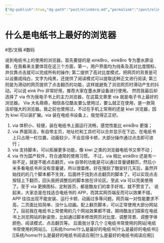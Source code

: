 ```yaml
---
{"dg-publish":true,"dg-path":"post/elinkbro.md","permalink":"/post/elinkbro/"}
---
```


# 什么是电纸书上最好的浏览器
#思/文稿 #数码  

说到电纸书上的使用的浏览器。首先要提的是 einkBro，einkBro 专为墨水屏设置，在我看来主要体现在这三个方面，第一，用户界面均为线条及高对比度图标，井仅靠点击就可以完成所有的操作; 第二提供了高对比度模式，把网页的背景是可以设置成纯白，文字为纯黑，还提供了阅读模式可以提取这种正文进行阅读; 第三则是为滑动的网页提供了点击翻页的功能，这样就避免了浏览网页时滑动产生的抖动。可以说 eink Pro 非常好用，推荐大家在墨水屏设备进行使用。
然而我最后却选择了 via 作为我电子书上的主力浏览器，在这篇文章里 via 就是电子书上最好的浏览器。
Via 大名鼎鼎，相信各位酷友要么使用过，要么就正在使用，是一款简洁却强大的浏览器。我之前也使用过，不过在手机上常用的还是 kiwi 浏览器，因为 kiwi 可以装扩展。via 装在电纸书设备上，我觉得正正好。
1. via 体积小、轻便，装在电纸书上面运行流畅，感觉性能比 einkBro 更强；
2. via 界面简洁，有自带主页，地址栏和工具栏可以合并显示在下边，在电纸书上只占用一栏位置，动画较少，不会显得卡顿，大部分操作通过点击即可进行；
3. via 支持脚本，可以拓展更多功能，像 kiwi 之类的浏览器电纸书又带不动；
4. via 作为国产软件，符合通常的使用习惯。
不过，via 相比 einkBro 还是有一些不足，就是不能点击翻页，via 自带的功能是可以通过音量键翻页，然后小米多看电纸书并没有音量键，所以很蛋疼。好在搜刮了酷安好几天后，虽然开始找的的几个脚本都不生效，后面终于找到点击翻页的脚本了。可以实现点击按钮上下翻页，回头我把调整后的脚本放在评论区。至此 via 可以完美使用了。至于 via 更换图标，定制首页，都是酷友们的拿手好戏，就不赘言了。
说起来，大家总是在找适合电纸书的 APP，而其实网页端反而可以效果不错，APP 往往出现不能安装、运行卡顿、动画过多等问题。网页端一对性能要求不高，二页面比较简单、没什么动画。配上翻页脚本，可以正常使用大部分网站了。目前我在电纸书上常使用的几个网站效果都不错，期待酷友们探索在电纸书上浏览网站的新姿势，比如通过脚本修改网页对比度、调整背景、调整字体颜色、阅读模式、点击翻页等。
后面我分享几个 [[电纸书常使用的网站\|电纸书常使用的网站]]。
[[系统/home/什么是最好的电纸书\|什么是最好的电纸书]]  
[[系统/home/什么是最好的电纸书阅读应用\|什么是最好的电纸书阅读应用]]
